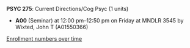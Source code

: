 **PSYC 275**: Current Directions/Cog Psyc (1 units)

- **A00** (Seminar) at 12:00 pm–12:50 pm on Friday at MNDLR 3545 by Wixted, John T (A01550366)

[Enrollment numbers over time](./PSYC275.tsv)
